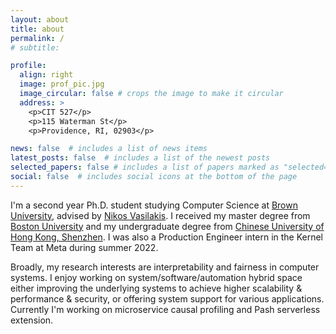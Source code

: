 ```yaml
---
layout: about
title: about
permalink: /
# subtitle: 

profile:
  align: right
  image: prof_pic.jpg
  image_circular: false # crops the image to make it circular
  address: >
    <p>CIT 527</p>
    <p>115 Waterman St</p>
    <p>Providence, RI, 02903</p>

news: false  # includes a list of news items
latest_posts: false  # includes a list of the newest posts
selected_papers: false # includes a list of papers marked as "selected={true}"
social: false  # includes social icons at the bottom of the page
---
```



I'm a second year Ph.D. student studying Computer Science at <a href='https://cs.brown.edu/'>Brown University<a>, advised by <a href='http://nikos.vasilak.is/'>Nikos Vasilakis<a>. I received my master degree from <a href='https://www.bu.edu/cs/'>Boston University<a> and my undergraduate degree from <a href='https://sse.cuhk.edu.cn/en'>Chinese University of Hong Kong, Shenzhen<a>. I was also a Production Engineer intern in the Kernel Team at Meta during summer 2022.

Broadly, my research interests are interpretability and fairness in computer systems. I enjoy working on system/software/automation hybrid space either improving the underlying systems to achieve higher scalability & performance & security, or offering system support for various applications. Currently I'm working on microservice causal profiling and Pash serverless extension. 
